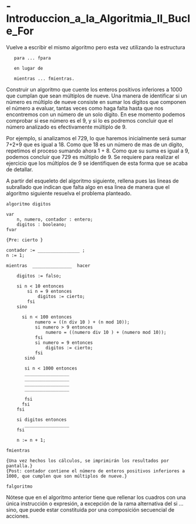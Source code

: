 # -Introduccion_a_la_Algoritmia_II_Bucle_For

Vuelve a escribir el mismo algoritmo pero esta vez utilizando la estructura 

       para ... fpara 

       en lugar de 

       mientras ... fmientras.
       
Construir un algoritmo que cuente los enteros positivos inferiores a 1000 que cumplan que sean múltiplos de nueve. 
Una manera de identificar si un número es múltiplo de nueve consiste en sumar los dígitos que componen el número a evaluar, tantas veces como haga falta hasta que nos encontremos con un número de un solo dígito. En ese momento podemos comprobar si ese número es el 9, y si lo es podremos concluir que el número analizado es efectivamente múltiplo de 9. 

Por ejemplo, si analizamos el 729, lo que haremos inicialmente será sumar 7+2+9 que es igual a 18. Como que 18 es un número de mas de un dígito, repetimos el proceso sumando ahora 1 + 8. Como que su suma es igual a 9, podemos concluir que 729 es múltiplo de 9.
Se requiere para realizar el ejercicio que los múltiplos de 9 se identifiquen de esta forma que se acaba de detallar.

A partir del esqueleto del algoritmo siguiente, rellena pues las lineas de subrallado que indican que falta algo en esa linea de manera que el algoritmo siguiente resuelva el problema planteado.
    
    algoritmo digitos      

    var     
        n, numero, contador : entero;         
        digitos : booleano;     
    fvar       

    {Pre: cierto }     
  
    contador := ________________ ;     
    n := 1;  
   
    mientras  _______________  hacer  

        digitos := falso;

        si n < 10 entonces     
            si n = 9 entonces
                digitos := cierto;
            fsi     
        sino

          si n < 100 entonces     
               numero = ((n div 10 ) + (n mod 10));
               si numero > 9 entonces
                   numero = ((numero div 10 ) + (numero mod 10));
               fsi
               si numero = 9 entonces
                   digitos := cierto;
               fsi    
           sinó      

           si n < 1000 entonces      
           _________________
           _________________
           _________________
           _________________

           fsi    
          fsi   
        fsi     

        si digitos entonces           
           _________________
        fsi     

        n := n + 1;     

    fmientras      

    {Una vez hechos los cálculos, se imprimirán los resultados por pantalla.}      
    {Post: contador contiene el número de enteros positivos inferiores a 1000, que cumplen que son múltiplos de nueve.}  
    
    falgoritmo

Nótese que en el algoritmo anterior tiene que rellenar los cuadros con una única instrucción o expresión, a excepción de la rama alternativa del si ... sino, que puede estar constituida por una composición secuencial de acciones.
